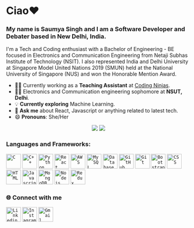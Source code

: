 # Ciao❤️
### My name is Saumya Singh and I am a Software Developer and Debater based in New Delhi, India.
I'm a Tech and Coding enthusiast with a Bachelor of Engineering - BE focused in Electronics and Communication Engineering from Netaji Subhas Institute of Technology (NSIT).
I also represented India and Delhi University at Singapore Model United Nations 2019 (SMUN) held at the National University of Singapore (NUS) and won the Honorable Mention Award.

- 👨‍💻 Currently working as a **Teaching Assistant** at [Coding Ninjas](https://www.codingninjas.com/).
- 👨‍🎓 Electronics and Communication engineering sophomore at **NSUT, Delhi**.
- 💡 **Currently exploring** Machine Learning.
- 💬 **Ask me** about React, Javascript or anything related to latest tech.
- 😄 **Pronouns**: She/Her


<p align = "center">
  <img src = "https://github-readme-stats.vercel.app/api?username=saumyasingh203&count_private=true&show_icons=true&theme=jolly&line_height=30&include_all_commits=true">
  <img src = "https://github-readme-stats.vercel.app/api/top-langs/?username=saumyasingh203&hide=java,php&theme=jolly&langs_count=8">
</p>


### Languages and Frameworks:
<code><img width="40px" src="https://img.icons8.com/color/3x/c-programming.png" title="C"/></code>
<code><img width="40px" src="https://img.icons8.com/color/4x/c-plus-plus-logo.png" title="C++"/></code>
<code><img width="40px" src="https://img.icons8.com/color/4x/000000/python.png" title="Python"/></code>
<code><img width="40px" src="https://img.icons8.com/plasticine/100/000000/react.png" title="React"/></code>
<code><img width="40px" src="https://img.icons8.com/color/48/000000/amazon-web-services.png" title="AWS"/></code>
<code><img width="40px" src="https://img.icons8.com/ios/4x/00758f/mysql-logo.png" title="MySQL"/></code>
<code><img width="40px" src="https://img.icons8.com/dusk/64/000000/database-restore.png" title="Database"/></code>
<code><img width="40px" src="https://img.icons8.com/fluent/8x/github.png" title="GitHub"/></code>
<code><img width="40px" src="https://img.icons8.com/color/2x/git.png" title="Git"/></code>
<code><img width="40px" src="https://img.icons8.com/color/2x/bootstrap.png" title="Bootstrap"/></code>
<code><img width="40px" src="https://img.icons8.com/color/48/000000/css3.png" title="CSS"/></code>
<code><img width="40px" src="https://img.icons8.com/color/48/000000/html-5.png" title="HTML"/></code>
<code><img width="40px" src="https://img.icons8.com/color/48/000000/javascript-logo-1.png" title="Javascript"/></code>
<code><img width="40px" src="https://img.icons8.com/color/8x/000000/mongodb.png" title="MongoDB"/></code>
<code><img width="40px" src="https://img.icons8.com/color/8x/000000/nodejs.png" title="Nodejs"/></code>
<code><img width="40px" src="https://img.icons8.com/color/8x/000000/redux.png" title="Redux"/></code>

### 🌐 Connect with me 
<code><img width="40px" href="https://www.linkedin.com/in/saumyasingh203/" src="https://img.icons8.com/color/8x/000000/linkedin.png" title="Linkedin"/></code>
<code><img width="40px" href="https://www.instagram.com/saumya._.singh" src="https://img.icons8.com/fluent/48/000000/instagram-new.png" title="Instagram"/></code>
<code><img width="40px" href="mailto:saumya.singh203@gmail.com" src="https://img.icons8.com/fluent/48/000000/gmail.png" title="Gmail"/></code>

